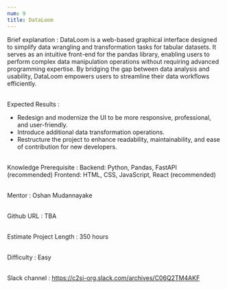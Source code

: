 ```yaml
---
num: 9
title: DataLoom
---
```


Brief explanation 
: DataLoom is a web-based graphical interface designed to simplify data wrangling and transformation tasks for tabular datasets. It serves as an intuitive front-end for the pandas library, enabling users to perform complex data manipulation operations without requiring advanced programming expertise. By bridging the gap between data analysis and usability, DataLoom empowers users to streamline their data workflows efficiently.
<br><br>

Expected Results
: 
 * Redesign and modernize the UI to be more responsive, professional, and user-friendly.
 * Introduce additional data transformation operations.
 * Restructure the project to enhance readability, maintainability, and ease of contribution for new developers.
<br><br>

Knowledge Prerequisite
: Backend: Python, Pandas, FastAPI (recommended)
Frontend: HTML, CSS, JavaScript, React (recommended)
<br><br>

Mentor
: Oshan Mudannayake
<br><br>

Github URL
: TBA
<br><br>

Estimate Project Length
: 350 hours
<br><br>

Difficulty
: Easy
<br><br>

Slack channel
: <https://c2si-org.slack.com/archives/C06Q2TM4AKF>
<br><br>

